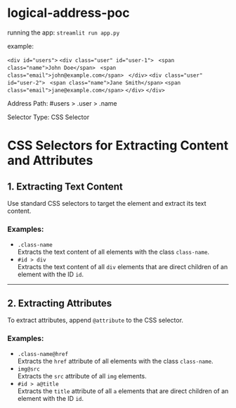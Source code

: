 # logical-address-poc

running the app: `streamlit run app.py`

example:

`<div id="users">`
    `<div class="user" id="user-1">`
       ` <span class="name">John Doe</span>`
       ` <span class="email">john@example.com</span>`
   ` </div>`
    `<div class="user" id="user-2">`
       ` <span class="name">Jane Smith</span>`
        `<span class="email">jane@example.com</span>`
    `</div>`
`</div>`


Address Path: #users > .user > .name

Selector Type: CSS Selector

# CSS Selectors for Extracting Content and Attributes

## 1. Extracting Text Content
Use standard CSS selectors to target the element and extract its text content.

### Examples:
- `.class-name`  
  Extracts the text content of all elements with the class `class-name`.
- `#id > div`  
  Extracts the text content of all `div` elements that are direct children of an element with the ID `id`.

---

## 2. Extracting Attributes
To extract attributes, append `@attribute` to the CSS selector.

### Examples:
- `.class-name@href`  
  Extracts the `href` attribute of all elements with the class `class-name`.
- `img@src`  
  Extracts the `src` attribute of all `img` elements.
- `#id > a@title`  
  Extracts the `title` attribute of all `a` elements that are direct children of an element with the ID `id`.

